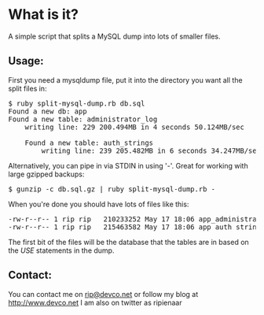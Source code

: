What is it?
===========

A simple script that splits a MySQL dump into lots of smaller files.

Usage:
------

First you need a mysqldump file, put it into the directory you want
all the split files in:

<pre>
$ ruby split-mysql-dump.rb db.sql
Found a new db: app
Found a new table: administrator_log
    writing line: 229 200.494MB in 4 seconds 50.124MB/sec

    Found a new table: auth_strings
        writing line: 239 205.482MB in 6 seconds 34.247MB/sec
</pre>

Alternatively, you can pipe in via STDIN in using '-'. Great
for working with large gzipped backups:

<pre>
$ gunzip -c db.sql.gz | ruby split-mysql-dump.rb -
</pre>

When you're done you should have lots of files like this:

<pre>
-rw-r--r-- 1 rip rip   210233252 May 17 18:06 app_administrator_log.sql
-rw-r--r-- 1 rip rip   215463582 May 17 18:06 app_auth_strings.sql
</pre>

The first bit of the files will be the database that the tables are in
based on the _USE_ statements in the dump.

Contact:
--------
You can contact me on rip@devco.net or follow my blog at http://www.devco.net I am also on twitter as ripienaar

